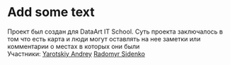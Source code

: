 # Add some text
Проект был создан для DataArt IT School. 
Суть проекта заключалось в том что есть карта и люди могут оставлять на нее заметки или комментарии о местах в которых они были  
Участники: 
[Yarotskiy Andrey](https://github.com/YarotskiyAndrey)
[Radomyr Sidenko](https://github.com/Radiksidenko)
